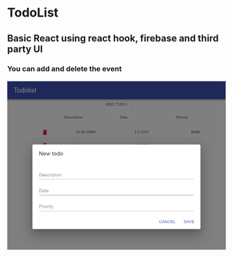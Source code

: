 # TodoList

## Basic React using react hook, firebase and third party UI

### You can add and delete the event

![Adding screen](addingScreen.PNG)
